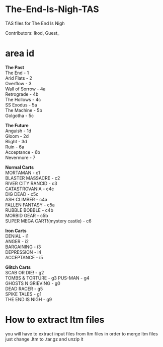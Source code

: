 # The-End-Is-Nigh-TAS
TAS files for The End Is Nigh

Contributors: Ikod, Guest_

# area id

<b>The Past</b>   
The End - 1  
Arid Flats - 2  
Overflow - 3  
Wall of Sorrow - 4a  
Retrograde - 4b  
The Hollows - 4c  
SS Exodus - 5a  
The Machine - 5b  
Golgotha - 5c  
  
<b>The Future</b>  
Anguish - 1d  
Gloom - 2d  
Blight - 3d  
Ruin - 6a  
Acceptance - 6b  
Nevermore - 7  

<b>Normal Carts</b>  
MORTAMAN - c1  
BLASTER MASSACRE - c2  
RIVER CITY RANCID - c3  
CATASTROVANIA - c4c  
DIG DEAD - c5c  
ASH CLIMBER - c4a  
FALLEN FANTASY - c5a  
RUBBLE BOBBLE - c4b  
MORBID GEAR - c5b  
SUPER MEGA CART!(mystery castle) - c6  

<b>Iron Carts</b>  
DENIAL - i1  
ANGER - i2  
BARGAINING - i3  
DEPRESSION - i4  
ACCEPTANCE - i5  
  
<b>Glitch Carts</b>  
SCAB OR DIE! - g2  
TOMBS & TORTURE - g3 
PUS-MAN - g4  
GHOSTS N GRIEVING - g0  
DEAD RACER - g5  
SPIKE TALES - g1  
THE END IS NIGH - g9  

# How to extract ltm files
you will have to extract input files from ltm files in order to merge ltm files  
just change .ltm to .tar.gz and unzip it
